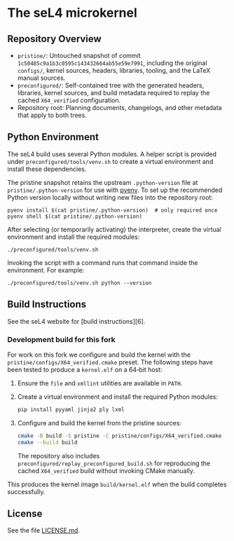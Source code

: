 <!--
     Copyright 2014, General Dynamics C4 Systems

     SPDX-License-Identifier: GPL-2.0-only
-->

The seL4 microkernel
====================

Repository Overview
-------------------

- `pristine/`: Untouched snapshot of commit `1c50485c9a1b3c0595c143432664ab55e59e7991`, including the
  original `configs/`, kernel sources, headers, libraries, tooling, and the LaTeX manual sources.
- `preconfigured/`: Self-contained tree with the generated headers, libraries, kernel sources, and
  build metadata required to replay the cached `X64_verified` configuration.
- Repository root: Planning documents, changelogs, and other metadata that apply to both trees.

Python Environment
------------------

The seL4 build uses several Python modules. A helper script is provided under
`preconfigured/tools/venv.sh` to create a virtual environment and install
these dependencies.

The pristine snapshot retains the upstream `.python-version` file at
`pristine/.python-version` for use with
[pyenv](https://github.com/pyenv/pyenv).  To set up the recommended Python
version locally without writing new files into the repository root:

```
pyenv install $(cat pristine/.python-version)  # only required once
pyenv shell $(cat pristine/.python-version)
```

After selecting (or temporarily activating) the interpreter, create the
virtual environment and install
the required modules:

```
./preconfigured/tools/venv.sh
```

Invoking the script with a command runs that command inside the environment.
For example:

```
./preconfigured/tools/venv.sh python --version
```

Build Instructions
------------------

See the seL4 website for [build instructions][6].

### Development build for this fork

For work on this fork we configure and build the kernel with the
`pristine/configs/X64_verified.cmake` preset.  The following steps have been
tested to produce a `kernel.elf` on a 64‑bit host:

1. Ensure the `file` and `xmllint` utilities are available in `PATH`.
2. Create a virtual environment and install the required Python modules:

   ```sh
   pip install pyyaml jinja2 ply lxml
   ```

3. Configure and build the kernel from the pristine sources:

   ```sh
   cmake -B build -S pristine -C pristine/configs/X64_verified.cmake
   cmake --build build
   ```

   The repository also includes `preconfigured/replay_preconfigured_build.sh` for reproducing the
   cached `X64_verified` build without invoking CMake manually.

This produces the kernel image `build/kernel.elf` when the build
completes successfully.

License
-------

See the file [LICENSE.md](./LICENSE.md).
